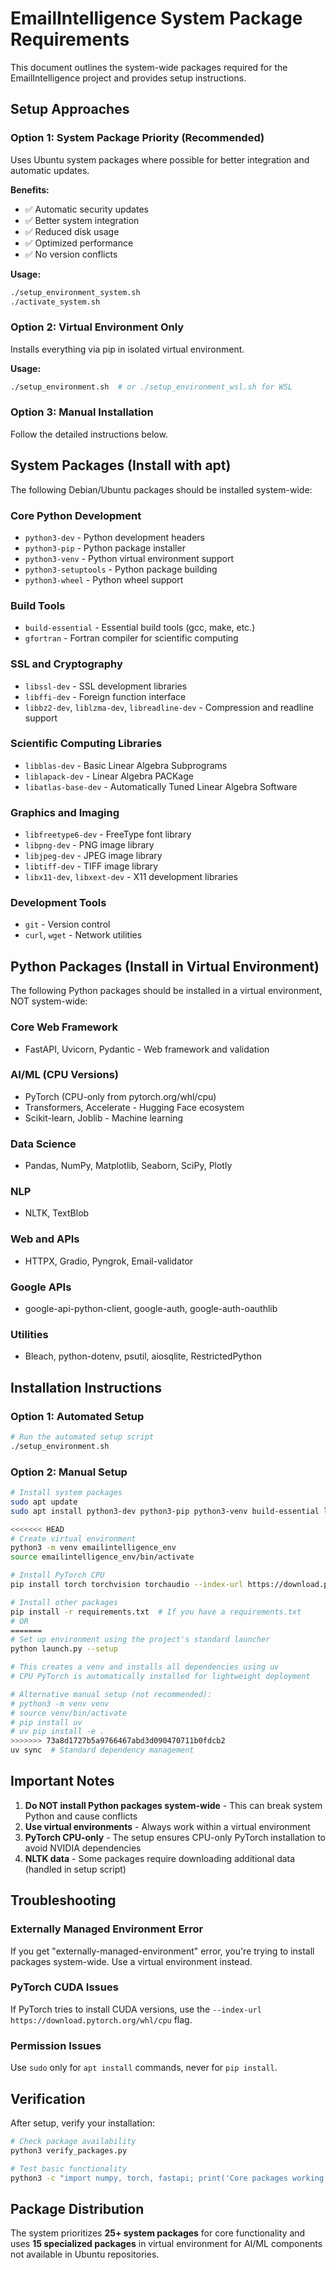 # EmailIntelligence System Package Requirements

This document outlines the system-wide packages required for the EmailIntelligence project and provides setup instructions.

## Setup Approaches

### Option 1: System Package Priority (Recommended)
Uses Ubuntu system packages where possible for better integration and automatic updates.

**Benefits:**
- ✅ Automatic security updates
- ✅ Better system integration
- ✅ Reduced disk usage
- ✅ Optimized performance
- ✅ No version conflicts

**Usage:**
```bash
./setup_environment_system.sh
./activate_system.sh
```

### Option 2: Virtual Environment Only
Installs everything via pip in isolated virtual environment.

**Usage:**
```bash
./setup_environment.sh  # or ./setup_environment_wsl.sh for WSL
```

### Option 3: Manual Installation
Follow the detailed instructions below.

## System Packages (Install with apt)

The following Debian/Ubuntu packages should be installed system-wide:

### Core Python Development
- `python3-dev` - Python development headers
- `python3-pip` - Python package installer
- `python3-venv` - Python virtual environment support
- `python3-setuptools` - Python package building
- `python3-wheel` - Python wheel support

### Build Tools
- `build-essential` - Essential build tools (gcc, make, etc.)
- `gfortran` - Fortran compiler for scientific computing

### SSL and Cryptography
- `libssl-dev` - SSL development libraries
- `libffi-dev` - Foreign function interface
- `libbz2-dev`, `liblzma-dev`, `libreadline-dev` - Compression and readline support

### Scientific Computing Libraries
- `libblas-dev` - Basic Linear Algebra Subprograms
- `liblapack-dev` - Linear Algebra PACKage
- `libatlas-base-dev` - Automatically Tuned Linear Algebra Software

### Graphics and Imaging
- `libfreetype6-dev` - FreeType font library
- `libpng-dev` - PNG image library
- `libjpeg-dev` - JPEG image library
- `libtiff-dev` - TIFF image library
- `libx11-dev`, `libxext-dev` - X11 development libraries

### Development Tools
- `git` - Version control
- `curl`, `wget` - Network utilities

## Python Packages (Install in Virtual Environment)

The following Python packages should be installed in a virtual environment, NOT system-wide:

### Core Web Framework
- FastAPI, Uvicorn, Pydantic - Web framework and validation

### AI/ML (CPU Versions)
- PyTorch (CPU-only from pytorch.org/whl/cpu)
- Transformers, Accelerate - Hugging Face ecosystem
- Scikit-learn, Joblib - Machine learning

### Data Science
- Pandas, NumPy, Matplotlib, Seaborn, SciPy, Plotly

### NLP
- NLTK, TextBlob

### Web and APIs
- HTTPX, Gradio, Pyngrok, Email-validator

### Google APIs
- google-api-python-client, google-auth, google-auth-oauthlib

### Utilities
- Bleach, python-dotenv, psutil, aiosqlite, RestrictedPython

## Installation Instructions

### Option 1: Automated Setup
```bash
# Run the automated setup script
./setup_environment.sh
```

### Option 2: Manual Setup
```bash
# Install system packages
sudo apt update
sudo apt install python3-dev python3-pip python3-venv build-essential libssl-dev libffi-dev libblas-dev liblapack-dev libfreetype6-dev libpng-dev git curl wget

<<<<<<< HEAD
# Create virtual environment
python3 -m venv emailintelligence_env
source emailintelligence_env/bin/activate

# Install PyTorch CPU
pip install torch torchvision torchaudio --index-url https://download.pytorch.org/whl/cpu

# Install other packages
pip install -r requirements.txt  # If you have a requirements.txt
# OR
=======
# Set up environment using the project's standard launcher
python launch.py --setup

# This creates a venv and installs all dependencies using uv
# CPU PyTorch is automatically installed for lightweight deployment

# Alternative manual setup (not recommended):
# python3 -m venv venv
# source venv/bin/activate
# pip install uv
# uv pip install -e .
>>>>>>> 73a8d1727b5a9766467abd3d090470711b0fdcb2
uv sync  # Standard dependency management
```

## Important Notes

1. **Do NOT install Python packages system-wide** - This can break system Python and cause conflicts
2. **Use virtual environments** - Always work within a virtual environment
3. **PyTorch CPU-only** - The setup ensures CPU-only PyTorch installation to avoid NVIDIA dependencies
4. **NLTK data** - Some packages require downloading additional data (handled in setup script)

## Troubleshooting

### Externally Managed Environment Error
If you get "externally-managed-environment" error, you're trying to install packages system-wide. Use a virtual environment instead.

### PyTorch CUDA Issues
If PyTorch tries to install CUDA versions, use the `--index-url https://download.pytorch.org/whl/cpu` flag.

### Permission Issues
Use `sudo` only for `apt install` commands, never for `pip install`.

## Verification

After setup, verify your installation:

```bash
# Check package availability
python3 verify_packages.py

# Test basic functionality
python3 -c "import numpy, torch, fastapi; print('Core packages working!')"
```

## Package Distribution

The system prioritizes **25+ system packages** for core functionality and uses **15 specialized packages** in virtual environment for AI/ML components not available in Ubuntu repositories.
